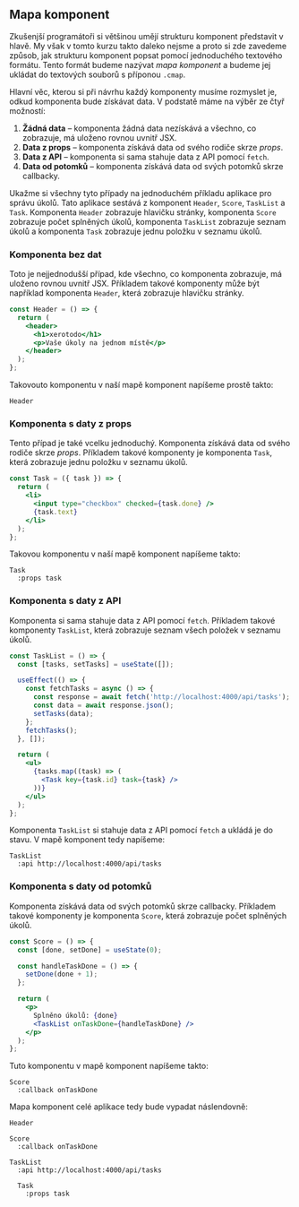 ## Mapa komponent

Zkušenjší programátoři si většinou umějí strukturu komponent představit v hlavě. My však v tomto kurzu takto daleko nejsme a proto si zde zavedeme způsob, jak strukturu komponent popsat pomocí jednoduchého textového formátu. Tento formát budeme nazývat _mapa komponent_ a budeme jej ukládat do textových souborů s příponou `.cmap`.

Hlavní věc, kterou si při návrhu každý komponenty musíme rozmyslet je, odkud komponenta bude získávat data. V podstatě máme na výběr ze čtyř možností:

1. **Žádná data** – komponenta žádná data nezískává a všechno, co zobrazuje, má uloženo rovnou uvnitř JSX.
1. **Data z props** – komponenta získává data od svého rodiče skrze _props_.
1. **Data z API** – komponenta si sama stahuje data z API pomocí `fetch`.
1. **Data od potomků** – komponenta získává data od svých potomků skrze callbacky.

Ukažme si všechny tyto případy na jednoduchém příkladu aplikace pro správu úkolů. Tato aplikace sestává z komponent `Header`, `Score`, `TaskList` a `Task`. Komponenta `Header` zobrazuje hlavičku stránky, komponenta `Score` zobrazuje počet splněných úkolů, komponenta `TaskList` zobrazuje seznam úkolů a komponenta `Task` zobrazuje jednu položku v seznamu úkolů.

### Komponenta bez dat

Toto je nejjednodušší případ, kde všechno, co komponenta zobrazuje, má uloženo rovnou uvnitř JSX. Příkladem takové komponenty může být například komponenta `Header`, která zobrazuje hlavičku stránky.

```jsx
const Header = () => {
  return (
    <header>
      <h1>xerotodo</h1>
      <p>Vaše úkoly na jednom místě</p>
    </header>
  );
};
```

Takovouto komponentu v naší mapě komponent napíšeme prostě takto:

```
Header
```

### Komponenta s daty z props

Tento případ je také vcelku jednoduchý. Komponenta získává data od svého rodiče skrze _props_. Příkladem takové komponenty je komponenta `Task`, která zobrazuje jednu položku v seznamu úkolů.

```jsx
const Task = ({ task }) => {
  return (
    <li>
      <input type="checkbox" checked={task.done} />
      {task.text}
    </li>
  );
};
```

Takovou komponentu v naší mapě komponent napíšeme takto:

```
Task
  :props task
```

### Komponenta s daty z API

Komponenta si sama stahuje data z API pomocí `fetch`. Příkladem takové komponenty `TaskList`, která zobrazuje seznam všech položek v seznamu úkolů.

```jsx
const TaskList = () => {
  const [tasks, setTasks] = useState([]);

  useEffect(() => {
    const fetchTasks = async () => {
      const response = await fetch('http://localhost:4000/api/tasks');
      const data = await response.json();
      setTasks(data);
    };
    fetchTasks();
  }, []);

  return (
    <ul>
      {tasks.map((task) => (
        <Task key={task.id} task={task} />
      ))}
    </ul>
  );
};
```

Komponenta `TaskList` si stahuje data z API pomocí `fetch` a ukládá je do stavu. V mapě komponent tedy napíšeme:

```
TaskList
  :api http://localhost:4000/api/tasks
```

### Komponenta s daty od potomků

Komponenta získává data od svých potomků skrze callbacky. Příkladem takové komponenty je komponenta `Score`, která zobrazuje počet splněných úkolů.

```jsx
const Score = () => {
  const [done, setDone] = useState(0);

  const handleTaskDone = () => {
    setDone(done + 1);
  };

  return (
    <p>
      Splněno úkolů: {done}
      <TaskList onTaskDone={handleTaskDone} />
    </p>
  );
};
```

Tuto komponentu v mapě komponent napíšeme takto:

```
Score
  :callback onTaskDone
```

Mapa komponent celé aplikace tedy bude vypadat náslendovně:

```
Header

Score
  :callback onTaskDone

TaskList
  :api http://localhost:4000/api/tasks

  Task
    :props task
```
